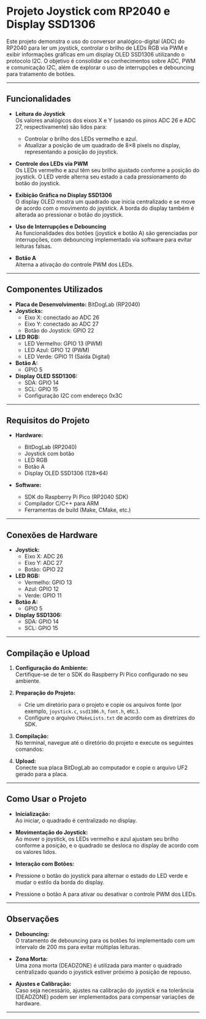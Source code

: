 # Projeto Joystick com RP2040 e Display SSD1306

Este projeto demonstra o uso do conversor analógico-digital (ADC) do RP2040 para ler um joystick, controlar o brilho de LEDs RGB via PWM e exibir informações gráficas em um display OLED SSD1306 utilizando o protocolo I2C. O objetivo é consolidar os conhecimentos sobre ADC, PWM e comunicação I2C, além de explorar o uso de interrupções e debouncing para tratamento de botões.

---

## Funcionalidades

- **Leitura do Joystick**  
  Os valores analógicos dos eixos X e Y (usando os pinos ADC 26 e ADC 27, respectivamente) são lidos para:
  - Controlar o brilho dos LEDs vermelho e azul.  
  - Atualizar a posição de um quadrado de 8×8 pixels no display, representando a posição do joystick.
  
- **Controle dos LEDs via PWM**  
  Os LEDs vermelho e azul têm seu brilho ajustado conforme a posição do joystick. O LED verde alterna seu estado a cada pressionamento do botão do joystick.

- **Exibição Gráfica no Display SSD1306**  
  O display OLED mostra um quadrado que inicia centralizado e se move de acordo com o movimento do joystick. A borda do display também é alterada ao pressionar o botão do joystick.

- **Uso de Interrupções e Debouncing**  
  As funcionalidades dos botões (joystick e botão A) são gerenciadas por interrupções, com debouncing implementado via software para evitar leituras falsas.

- **Botão A**  
  Alterna a ativação do controle PWM dos LEDs.

---

## Componentes Utilizados

- **Placa de Desenvolvimento:** BitDogLab (RP2040)
- **Joysticks:**  
  - Eixo X: conectado ao ADC 26  
  - Eixo Y: conectado ao ADC 27  
  - Botão do Joystick: GPIO 22
- **LED RGB:**  
  - LED Vermelho: GPIO 13 (PWM)  
  - LED Azul: GPIO 12 (PWM)  
  - LED Verde: GPIO 11 (Saída Digital)
- **Botão A:**  
  - GPIO 5
- **Display OLED SSD1306:**  
  - SDA: GPIO 14  
  - SCL: GPIO 15  
  - Configuração I2C com endereço 0x3C

---

## Requisitos do Projeto

- **Hardware:**  
  - BitDogLab (RP2040)  
  - Joystick com botão  
  - LED RGB  
  - Botão A  
  - Display OLED SSD1306 (128×64)
  
- **Software:**  
  - SDK do Raspberry Pi Pico (RP2040 SDK)  
  - Compilador C/C++ para ARM  
  - Ferramentas de build (Make, CMake, etc.)

---

## Conexões de Hardware

- **Joystick:**  
  - Eixo X: ADC 26  
  - Eixo Y: ADC 27  
  - Botão: GPIO 22
- **LED RGB:**  
  - Vermelho: GPIO 13  
  - Azul: GPIO 12  
  - Verde: GPIO 11
- **Botão A:**  
  - GPIO 5
- **Display SSD1306:**  
  - SDA: GPIO 14  
  - SCL: GPIO 15

---

## Compilação e Upload

1. **Configuração do Ambiente:**  
   Certifique-se de ter o SDK do Raspberry Pi Pico configurado no seu ambiente.

2. **Preparação do Projeto:**  
   - Crie um diretório para o projeto e copie os arquivos fonte (por exemplo, `joystick.c`, `ssd1306.h`, `font.h`, etc.).
   - Configure o arquivo `CMakeLists.txt` de acordo com as diretrizes do SDK.

3. **Compilação:**  
   No terminal, navegue até o diretório do projeto e execute os seguintes comandos:


4. **Upload:**  
Conecte sua placa BitDogLab ao computador e copie o arquivo UF2 gerado para a placa.

---

## Como Usar o Projeto

- **Inicialização:**  
Ao iniciar, o quadrado é centralizado no display.

- **Movimentação do Joystick:**  
Ao mover o joystick, os LEDs vermelho e azul ajustam seu brilho conforme a posição, e o quadrado se desloca no display de acordo com os valores lidos.

- **Interação com Botões:**  
- Pressione o botão do joystick para alternar o estado do LED verde e mudar o estilo da borda do display.  
- Pressione o botão A para ativar ou desativar o controle PWM dos LEDs.

---

## Observações

- **Debouncing:**  
O tratamento de debouncing para os botões foi implementado com um intervalo de 200 ms para evitar múltiplas leituras.

- **Zona Morta:**  
Uma zona morta (DEADZONE) é utilizada para manter o quadrado centralizado quando o joystick estiver próximo à posição de repouso.

- **Ajustes e Calibração:**  
Caso seja necessário, ajustes na calibração do joystick e na tolerância (DEADZONE) podem ser implementados para compensar variações de hardware.

---
